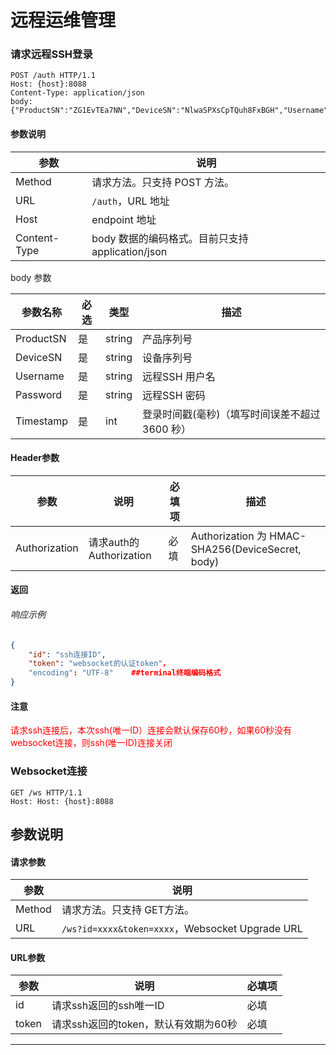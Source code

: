# 远程运维管理




### 请求远程SSH登录

```http
POST /auth HTTP/1.1
Host: {host}:8088
Content-Type: application/json
body: {"ProductSN":"ZG1EvTEa7NN","DeviceSN":"NlwaSPXsCpTQuh8FxBGH","Username":"1214545","Password":"123456","Timestamp":102486456}
```

#### 参数说明

|参数|说明|
|---|---|
|Method|请求方法。只支持 POST 方法。|
|URL|`/auth`，URL 地址|
|Host|endpoint 地址|
|Content-Type|body 数据的编码格式。目前只支持 application/json|

body 参数

|参数名称|必选|类型|描述|
|---|---|---|---|
|ProductSN|是|string|产品序列号|
|DeviceSN|是|string|设备序列号|
|Username|是|string|远程SSH 用户名|
|Password|是|string|远程SSH 密码|
|Timestamp|是|int|登录时间戳(毫秒)（填写时间误差不超过 3600 秒）|

#### Header参数
|参数|说明|必填项|描述|
|---|---|---|---|
|Authorization | 请求auth的Authorization | 必填 | Authorization 为 HMAC-SHA256(DeviceSecret, body)|

#### 返回
###### 响应示例
```json
{
    "id": "ssh连接ID",
    "token": "websocket的认证token"，
    "encoding": "UTF-8"    ##terminal终端编码格式
}
```

#### 注意
<font color=red>请求ssh连接后，本次ssh(唯一ID）连接会默认保存60秒，如果60秒没有websocket连接，则ssh(唯一ID)连接关闭</font>


### Websocket连接 

```ws
GET /ws HTTP/1.1
Host: Host: {host}:8088
```

## 参数说明

#### 请求参数
|参数|说明|
|---|---|
|Method|请求方法。只支持 GET方法。|
|URL|`/ws?id=xxxx&token=xxxx`，Websocket Upgrade URL|

#### URL参数
|参数|说明|必填项|
|---|---|---|
|id|请求ssh返回的ssh唯一ID |必填|
|token|请求ssh返回的token，默认有效期为60秒 |必填|

---